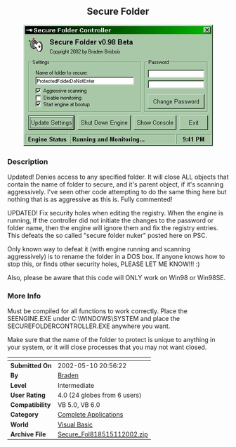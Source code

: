 ﻿<div align="center">

## Secure Folder

<img src="PIC200251118511340.jpg">
</div>

### Description

Updated! Denies access to any specified folder. It will close ALL objects that contain the name of folder to secure, and it's parent object, if it's scanning aggressively. I've seen other code attempting to do the same thing here but nothing that is as aggressive as this is. Fully commented!

UPDATED! Fix security holes when editing the registry. When the engine is running, If the controller did not initiate the changes to the password or folder name, then the engine will ignore them and fix the registry entries. This defeats the so called "secure folder nuker" posted here on PSC.

Only known way to defeat it (with engine running and scanning aggressively) is to rename the folder in a DOS box. If anyone knows how to stop this, or finds other security holes, PLEASE LET ME KNOW!!! :)

Also, please be aware that this code will ONLY work on Win98 or Win98SE.
 
### More Info
 
Must be compiled for all functions to work correctly. Place the SEENGINE.EXE under C:\WINDOWS\SYSTEM and place the SECUREFOLDERCONTROLLER.EXE anywhere you want.

Make sure that the name of the folder to protect is unique to anything in your system, or it will close processes that you may not want closed.


<span>             |<span>
---                |---
**Submitted On**   |2002-05-10 20:56:22
**By**             |[Braden](https://github.com/Planet-Source-Code/PSCIndex/blob/master/ByAuthor/braden.md)
**Level**          |Intermediate
**User Rating**    |4.0 (24 globes from 6 users)
**Compatibility**  |VB 5\.0, VB 6\.0
**Category**       |[Complete Applications](https://github.com/Planet-Source-Code/PSCIndex/blob/master/ByCategory/complete-applications__1-27.md)
**World**          |[Visual Basic](https://github.com/Planet-Source-Code/PSCIndex/blob/master/ByWorld/visual-basic.md)
**Archive File**   |[Secure\_Fol818515112002\.zip](https://github.com/Planet-Source-Code/braden-secure-folder__1-34597/archive/master.zip)








